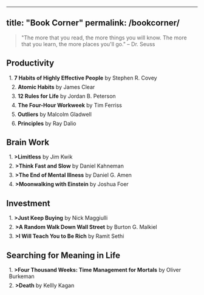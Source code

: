  ---
title: "Book Corner"
permalink: /bookcorner/
---
> "The more that you read, the more things you will know. The more that you learn, the more places you'll go."
> – Dr. Seuss

## Productivity

<div style="margin-left: 0.5em; margin-bottom: 0.5em;">
  1. <span style="font-weight: bold;">7 Habits of Highly Effective People</span> <span style="font-size: 1em;">by Stephen R. Covey</span>
</div>

<div style="margin-left: 1em; margin-bottom: 0.5em;">
  2. <span style="font-weight: bold;">Atomic Habits</span> <span style="font-size: 1em;">by James Clear</span>
</div>

<div style="margin-left: 1em; margin-bottom: 0.5em;">
  3. <span style="font-weight: bold;">12 Rules for Life</span> <span style="font-size: 1em;">by Jordan B. Peterson</span>
</div>

<div style="margin-left: 1em; margin-bottom: 0.5em;">
  4. <span style="font-weight: bold;">The Four-Hour Workweek</span> <span style="font-size: 1em;">by Tim Ferriss</span>
</div>

<div style="margin-left: 1em; margin-bottom: 0.5em;">
  5. <span style="font-weight: bold;">Outliers</span> <span style="font-size: 1em;">by Malcolm Gladwell</span>
</div>

<div style="margin-left: 1em; margin-bottom: 0.5em;">
  6. <span style="font-weight: bold;">Principles</span> <span style="font-size: 1em;">by Ray Dalio</span>
</div>

## Brain Work

<div style="margin-left: 0.5em; margin-bottom: 0.5em;">
  1. <span style="font-weight: bold;">>Limitless</span> <span style="font-size: 1em;">by Jim Kwik</span>
</div>

<div style="margin-left: 0.5em; margin-bottom: 0.5em;">
  2. <span style="font-weight: bold;">>Think Fast and Slow</span> <span style="font-size: 1em;">by Daniel Kahneman</span>
</div>

<div style="margin-left: 0.5em; margin-bottom: 0.5em;">
  3. <span style="font-weight: bold;">>The End of Mental Illness</span> <span style="font-size: 1em;">by Daniel G. Amen</span>
</div>

<div style="margin-left: 0.5em; margin-bottom: 0.5em;">
  4. <span style="font-weight: bold;">>Moonwalking with Einstein</span> <span style="font-size: 1em;">by Joshua Foer</span>
</div>

## Investment

<div style="margin-left: 0.5em; margin-bottom: 0.5em;">
  1. <span style="font-weight: bold;">>Just Keep Buying</span> <span style="font-size: 1em;">by Nick Maggiulli</span>
</div>

<div style="margin-left: 0.5em; margin-bottom: 0.5em;">
  2. <span style="font-weight: bold;">>A Random Walk Down Wall Street</span> <span style="font-size: 1em;">by Burton G. Malkiel</span>
</div>

<div style="margin-left: 0.5em; margin-bottom: 0.5em;">
  3. <span style="font-weight: bold;">>I Will Teach You to Be Rich</span> <span style="font-size: 1em;">by Ramit Sethi</span>
</div>
   
## Searching for Meaning in Life

<div style="margin-left: 0.5em; margin-bottom: 0.5em;">
  1. <span style="font-weight: bold;">>Four Thousand Weeks: Time Management for Mortals</span> <span style="font-size: 1em;">by Oliver Burkeman</span>
</div>

<div style="margin-left: 0.5em; margin-bottom: 0.5em;">
  2. <span style="font-weight: bold;">>Death</span> <span style="font-size: 1em;">by Kellly Kagan</span>
</div>
  
   


